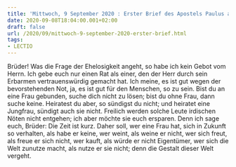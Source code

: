 ```yaml
---
title: 'Mittwoch, 9 September 2020 : Erster Brief des Apostels Paulus an die Korinther 7,25-31.'
date: 2020-09-08T18:04:00.001+02:00
draft: false
url: /2020/09/mittwoch-9-september-2020-erster-brief.html
tags: 
- LECTIO
---
```


Brüder! Was die Frage der Ehelosigkeit angeht, so habe ich kein Gebot vom Herrn. Ich gebe euch nur einen Rat als einer, den der Herr durch sein Erbarmen vertrauenswürdig gemacht hat. Ich meine, es ist gut wegen der bevorstehenden Not, ja, es ist gut für den Menschen, so zu sein. Bist du an eine Frau gebunden, suche dich nicht zu lösen; bist du ohne Frau, dann suche keine. Heiratest du aber, so sündigst du nicht; und heiratet eine Jungfrau, sündigt auch sie nicht. Freilich werden solche Leute irdischen Nöten nicht entgehen; ich aber möchte sie euch ersparen. Denn ich sage euch, Brüder: Die Zeit ist kurz. Daher soll, wer eine Frau hat, sich in Zukunft so verhalten, als habe er keine, wer weint, als weine er nicht, wer sich freut, als freue er sich nicht, wer kauft, als würde er nicht Eigentümer, wer sich die Welt zunutze macht, als nutze er sie nicht; denn die Gestalt dieser Welt vergeht.